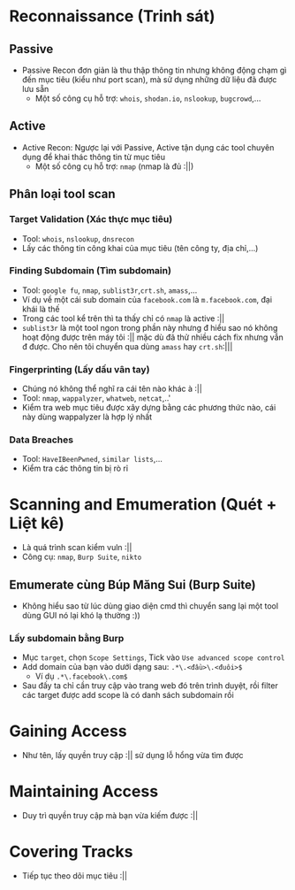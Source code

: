 # Reconnaissance (Trinh sát)
## Passive
- Passive Recon đơn giản là thu thập thông tin nhưng không động chạm gì đến mục tiêu (kiểu như port scan), mà sử dụng những dữ liệu đã được lưu sẵn
  - Một số công cụ hỗ trợ: ```whois```, ```shodan.io```, ```nslookup```, ```bugcrowd```,...
## Active
- Active Recon: Ngược lại với Passive, Active tận dụng các tool chuyên dụng để khai thác thông tin từ mục tiêu
  - Một số công cụ hỗ trợ: ```nmap``` (nmap là đủ :||)
## Phân loại tool scan
### Target Validation (Xác thực mục tiêu)
- Tool: ```whois```, ```nslookup```, ```dnsrecon```
- Lấy các thông tin công khai của mục tiêu (tên công ty, địa chỉ,...)
### Finding Subdomain (Tìm subdomain)
- Tool: ```google fu```, ```nmap```, ```sublist3r```,```crt.sh```, ```amass```,...
- Ví dụ về một cái sub domain của ```facebook.com``` là ```m.facebook.com```, đại khái là thế
- Trong các tool kể trên thì ta thấy chỉ có ```nmap``` là active :||
- ```sublist3r``` là một tool ngon trong phần này nhưng đ hiểu sao nó không hoạt động được trên máy tôi :|| mặc dù đã thử nhiều cách fix nhưng vẫn đ được. Cho nên tôi chuyển qua dùng ```amass``` hay ```crt.sh```:|||
### Fingerprinting (Lấy dấu vân tay)
- Chúng nó không thể nghĩ ra cái tên nào khác à :||
- Tool: ```nmap```, ```wappalyzer```, ```whatweb```, ```netcat```,..'
- Kiểm tra web mục tiêu được xây dựng bằng các phương thức nào, cái này dùng wappalyzer là hợp lý nhất
### Data Breaches
- Tool: ```HaveIBeenPwned```, ```similar lists```,...
- Kiểm tra các thông tin bị rò rỉ
  
# Scanning and Emumeration (Quét + Liệt kê)
- Là quá trình scan kiểm vuln :||
- Công cụ: ```nmap```, ```Burp Suite```, ```nikto```
## Emumerate cùng Búp Măng Sui (Burp Suite)
- Không hiểu sao từ lúc dùng giao diện cmd thì chuyển sang lại một tool dùng GUI nó lại khó lạ thường :))
### Lấy subdomain bằng Burp
- Mục ```target```, chọn ```Scope Settings```, Tick vào ```Use advanced scope control```
- Add domain của bạn vào dưới dạng sau: ```.*\.<đầu>\.<đuôi>$```
  - Ví dụ ```.*\.facebook\.com$```
- Sau đấy ta chỉ cần truy cập vào trang web đó trên trình duyệt, rồi filter các target được add scope là có danh sách subdomain rồi
# Gaining Access
- Như tên, lấy quyền truy cập :|| sử dụng lỗ hổng vừa tìm được

# Maintaining Access 
- Duy trì quyền truy cập mà bạn vừa kiếm được :||

# Covering Tracks
- Tiếp tục theo dõi mục tiêu :||
